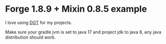 # Forge 1.8.9 + Mixin 0.8.5 example

I love using [DGT](https://github.com/Deftu/Gradle-Toolkit/) for my projects.

Make sure your gradle jvm is set to java 17 and project jdk to java 8, any java distribution should work.
